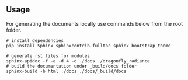 
## Usage
For generating the documents locally use commands below from the root folder.

```shell
# install dependencies
pip install Sphinx sphinxcontrib-fulltoc sphinx_bootstrap_theme

# generate rst files for modules
sphinx-apidoc -f -e -d 4 -o ./docs ./dragonfly_radiance
# build the documentation under _build/docs folder
sphinx-build -b html ./docs ./docs/_build/docs
```
